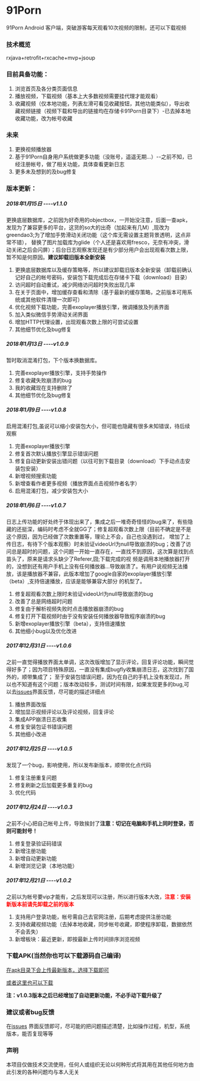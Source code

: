 # 91Porn
91Porn Android 客户端，突破游客每天观看10次视频的限制，还可以下载视频

### 技术概览
rxjava+retrofit+rxcache+mvp+jsoup

### 目前具备功能：
1. 浏览首页及各分类页面信息
2. 播放视频，下载视频（基本上大多数视频需要挂代理才能观看）
3. 收藏视频（仅本地功能，列表左滑可看见收藏按钮，其他功能类似），导出收藏视频链接（视频下载和导出的链接均在存储卡91Porn目录下）-已去掉本地收藏功能，改为帐号收藏

### 未来
1. 更换视频播放器
2. 基于91Porn自身用户系统做更多功能（没账号，遥遥无期...）--之前不知，已经注册帐号，做了相关功能，具体查看更新日志
3. 更多未及想到的及bug修复

### 版本更新：
##### 2018年1月15日    ----v1.1.0
更换底层数据库，之前因为好奇用的objectbox，一开始没注意，后面一查apk，发现为了兼容更多的平台，这货的so大的出奇（加起来有几M）,现改为greendao3;为了增加手势滑动关闭功能（这个库无需设置主题背景透明，这点非常不错），
替换了图片加载库为glide（个人还是喜欢用fresco，无奈有冲突，滑动关闭之后会闪屏）；后台日志观察发现还是有少部分用户会出现观看次数上限，暂不知是何原因。**建议卸载旧版本全新安装**

1. 更换底层数据库以及缓存策略等，所以建议卸载旧版本全新安装（卸载前确认记好自己的帐号密码，安装包下载完成后在存储卡下载（download）目录）
2. 访问超时自动重试，减少网络访问超时失败出现几率
3. 在关于页面中，增加缓存查看和清除（基于最新的缓存策略，之前版本可用系统或其他软件清理一次即可）
4. 优化视频下载功能，完善exoplayer播放引擎，微调播放及列表界面
5. 加入类似微信手势滑动关闭界面
6. 增加HTTP代理设置，出现观看次数上限的可尝试设置
7. 其他细节优化及bug修复

##### 2018年1月13日    ----v1.0.9
暂时取消混淆打包，下个版本换数据库。

1. 完善exoplayer播放引擎，支持手势操作
2. 修复收藏失败崩溃的bug
3. 我的收藏现在支持删除了
4. 其他细节优化及bug修复

##### 2018年1月9日    ----v1.0.8
启用混淆打包,虽说可以缩小安装包大小，但可能也隐藏有很多未知错误，待后续观察

1. 完善exoplayer播放引擎
2. 修复首次默认播放引擎显示错误问题
3. 修复自动更新安装出错问题（以往可到下载目录（download）下手动点击安装包安装）
4. 新增视频搜索功能
5. 新增查看作者更多视频（播放界面点击视频作者名字）
6. 启用混淆打包，减少安装包大小


##### 2018年1月6日    ----v1.0.7
日志上传功能的好处终于体现出来了，集成之后一堆奇奇怪怪的bug来了，有些隐藏的还挺深，编码时考虑不全就GG了；修复超观看次数上限（目前不确定是不是这个原因，因为已经做了次数重置等，理论上不会，自己也没遇到过，
增加了上传日志，有待下个版本观察）时未验证videoUrl为null导致崩溃的bug；改善了访问总是超时的问题，这个问题一开始一直存在，一直找不到原因，这次算是找到点苗头了，原来是请求头缺少了Referer,囧;下载完成的视
频是调用本地播放器打开的，没想到还有用户手机上没有任何播放器...导致崩溃了。有用户说视频无法播放，该是播放器不兼容，此版本增加了google自家的exoplayer播放引擎（beta）,支持倍速播放，应该是能够兼容大部分
的机型了。

1. 修复超观看次数上限时未验证videoUrl为null导致崩溃的bug
2. 改善了总是网络超时问题
3. 修复由于解析视频失败时点击播放器崩溃的bug
4. 修复打开下载视频时由于没有安装任何播放器导致程序崩溃的bug
5. 新增exoplayer播放引擎（beta），支持倍速播放
6. 其他细小bug以及优化改进

##### 2017年12月31日    ----v1.0.6
之前一直觉得播放界面太单调，这次改版增加了显示评论，回复评论功能，瞬间觉得好多了；因为项目特殊原因，一直没有集成bugfly收集崩溃日志，这次找到了国外的，顺带集成了；
至于安装包错误问题，因为在自己的手机上没有发现过，所以也不知道有这个问题；版本改动较多，测试时间有限，如果发现更多的bug,可以去[issues](https://github.com/techGay/91porn/issues)界面反馈，尽可能的描述详细点

1. 播放界面改版
2. 增加显示视频评论以及评论视频，回复评论
3. 集成APP崩溃日志收集
4. 修复安装包证书错误问题
5. 其他细小改进

##### 2017年12月25日    ----v1.0.5
发现了一个bug，影响使用，所以发布新版本，顺带优化点代码
1. 修复注册重复问题
2. 修复刷新之后加载更多重复的bug
3. 优化代码

##### 2017年12月24日    ----v1.0.3
之前不小心把自己帐号上传，导致挨封了**注意：切记在电脑和手机上同时登录，否则可能封号！**
1. 修复登录验证码错误
2. 新增注册功能
3. 新增自动更新功能
4. 新增浏览记录（本地功能）

##### 2017年12月21日    ----v1.0.2
之前以为帐号要vip才能有，之后发现可以注册，所以进行版本大改，<font color=red>**注意：安装新版本前请先卸载之前的版本**</font>
1. 支持用户登录功能，帐号需自己去官网注册，后期考虑提供注册功能
2. 支持收藏视频功能（去掉本地收藏，同步帐号收藏，即使程序卸载，数据依然不会丢失）
3. 新增板块：最近更新，即按最新上传时间排序浏览视频


### 下载APK(当然你也可以下载源码自己编译)
[在apk目录下会上传最新版本，选择下载即可](https://github.com/techGay/91porn/tree/master/apk)

[或者这里也可以下载](https://bitbucket.org/techGay/91porn/downloads)

**注：v1.0.3版本之后已经增加了自动更新功能，不必手动下载升级了**


### 建议或者bug反馈
在[issues](https://github.com/techGay/91porn/issues) 界面反馈即可，尽可能的把问题描述清楚，比如操作过程，机型，系统版本，能否复现等等
### 声明
本项目仅做技术交流使用，任何人或组织无论以何种形式将其用在其他任何地方由此引发的各种问题均与本人无关